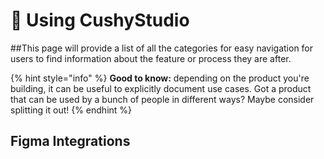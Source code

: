 # 🎨 Using CushyStudio

\##This page will provide a list of all the categories for easy navigation for users to find information about the feature or process they are after.

{% hint style="info" %}
**Good to know:** depending on the product you're building, it can be useful to explicitly document use cases. Got a product that can be used by a bunch of people in different ways? Maybe consider splitting it out!
{% endhint %}

## Figma Integrations
